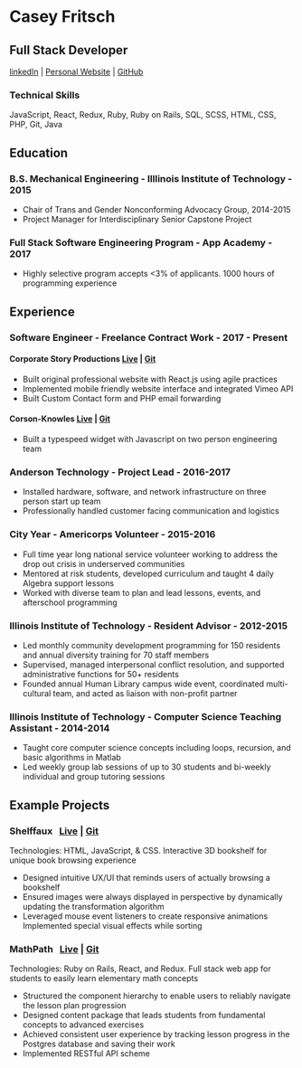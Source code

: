 # Casey Fritsch
## Full Stack Developer
[linkedIn](https://linkedin.com/in/casey-fritsch) |
[Personal Website](http://www.caseyfritsch.com)
 |
[GitHub](https://github.com/cfritsch5)

### Technical Skills
JavaScript, React, Redux, Ruby, Ruby on Rails, SQL, SCSS, HTML, CSS, PHP, Git, Java

## Education
### B.S. Mechanical Engineering - Illlinois Institute of Technology - 2015
* Chair of Trans and Gender Nonconforming Advocacy Group, 2014-2015
* Project Manager for Interdisciplinary Senior Capstone Project
### Full Stack Software Engineering Program - App Academy - 2017
* Highly selective program accepts <3% of applicants. 1000 hours of programming experience

## Experience

### Software Engineer - Freelance Contract Work - 2017 - Present
#### Corporate Story Productions [Live](www.corporatestoryproductions.com) | [Git](github.com/cfritsch5/Corporate-Story-Productions)

* Built original professional website with React.js using agile practices
* Implemented mobile friendly website interface and integrated Vimeo API
* Built Custom Contact form and PHP email forwarding
#### Corson-Knowles [Live](corsonknowles.github.io/typespeed/) | [Git](github.com/corsonknowles/typespeed)

* Built a typespeed widget with Javascript on two person engineering team
### Anderson Technology - Project Lead - 2016-2017
* Installed hardware, software, and network infrastructure on three person start up team
* Professionally handled customer facing communication and logistics
### City Year - Americorps Volunteer - 2015-2016
* Full time year long national service volunteer working to address the drop out crisis in underserved communities
* Mentored at risk students, developed curriculum and taught 4 daily Algebra support lessons
* Worked with diverse team to plan and lead lessons, events, and afterschool programming
### Illinois Institute of Technology - Resident Advisor - 2012-2015
* Led monthly community development programming for 150 residents and annual diversity training for 70 staff members
* Supervised, managed interpersonal conflict resolution, and supported administrative functions for 50+ residents
* Founded annual Human Library campus wide event, coordinated multi-cultural team, and acted as liaison with non-profit partner
### Illinois Institute of Technology - Computer Science Teaching Assistant - 2014-2014
* Taught core computer science concepts including loops, recursion, and basic algorithms in Matlab
* Led weekly group lab sessions of up to 30 students and bi-weekly individual and group tutoring sessions


## Example Projects
### Shelffaux &nbsp; [Live](https://www.shelffaux.pro) | [Git](https://github.com/cfritsch5/shelffaux)
Technologies: HTML, JavaScript, & CSS.
Interactive 3D bookshelf for unique book browsing experience

* Designed intuitive UX/UI that reminds users of actually browsing a bookshelf
* Ensured images were always displayed in perspective by dynamically updating the transformation algorithm
* Leveraged mouse event listeners to create responsive animations
Implemented special visual effects while sorting

### MathPath &nbsp; [Live](https://www.mathpath.rocks) | [Git](https://github.com/cfritsch5/MathPath)
Technologies: Ruby on Rails, React, and Redux.
Full stack web app for students to easily learn elementary math concepts

* Structured the component hierarchy to enable users to reliably navigate the lesson plan progression
* Designed content package that leads students from fundamental concepts to advanced exercises
* Achieved consistent user experience by tracking lesson progress in the Postgres database and saving their work
* Implemented RESTful API scheme
